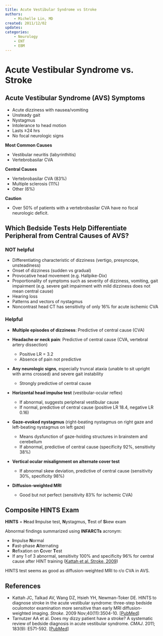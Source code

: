 ```yaml
---
title: Acute Vestibular Syndrome vs Stroke
authors:
    - Michelle Lin, MD
created: 2011/12/02
updates:
categories:
    - Neurology
    - ENT
    - EBM
---
```


# Acute Vestibular Syndrome vs. Stroke

## Acute Vestibular Syndrome (AVS) Symptoms

- Acute dizziness with nausea/vomiting
- Unsteady gait
- Nystagmus
- Intolerance to head motion
- Lasts &ge;24 hrs
- No focal neurologic signs

**Most Common Causes**

- Vestibular neuritis (labyrinthitis)
- Vertebrobasilar CVA 

**Central Causes**

- Vertebrobasilar CVA (83%)
- Multiple sclerosis (11%)
- Other (6%) 

**Caution**

- Over 50% of patients with a vertebrobasilar CVA have no focal neurologic deficit.

## Which Bedside Tests Help Differentiate Peripheral from Central Causes of AVS? 

### NOT helpful

- Differentiating characteristic of dizziness (vertigo, presyncope, unsteadiness)
- Onset of dizziness (sudden vs gradual)
- Provocative head movement (e.g. Hallpike-Dix)
- Proportionality of symptoms such as severity of dizziness, vomiting, gait impairment (e.g. severe gait impairment with mild dizziness does not mean central cause)
- Hearing loss
- Patterns and vectors of nystagmus
- Noncontrast head CT has sensitivity of only 16% for acute ischemic CVA

### Helpful

- **Multiple episodes of dizziness**: Predictive of central cause (CVA)
- **Headache or neck pain**: Predictive of central cause (CVA, vertebral artery dissection)

  - Positive LR = 3.2
  - Absence of pain not predictive

- **Any neurologic signs**, especially truncal ataxia (unable to sit upright with arms crossed) and severe gait instability 

  - Strongly predictive of central cause

- **Horizontal head impulse test** (vestibular-ocular reflex)

  - If abnormal, suggests peripheral vestibular cause
  - If normal, predictive of central cause (positive LR 18.4, negative LR 0.16)

- **Gaze-evoked nystagmus** (right-beating nystagmus on right gaze and left-beating nystagmus on left gaze)

  - Means dysfunction of gaze-holding structures in brainstem and cerebellum
  - If abnormal, predictive of central cause (specificity 92%, sensitivity 38%) 

- **Vertical ocular misalignment on alternate cover test**

  - If abnormal skew deviation, predictive of central cause (sensitivity 30%, specificity 98%)

- **Diffusion-weighted MRI**

  - Good but not perfect (sensitivity 83% for ischemic CVA)

## Composite HINTS Exam

**HINTS** = **H**ead **I**mpulse test, **N**ystagmus, **T**est of **S**kew exam

Abnormal findings summarized using **INFARCTs** acronym:

- **I**mpulse **N**ormal 
- **F**ast-phase **A**lternating 
- **R**efixation on **C**over **T**est 
- If any 1 of 3 abnormal, sensitivity 100% and specificity 96% for central cause after HINT training ([Kattah et al. Stroke, 2009](https://www.ncbi.nlm.nih.gov/pubmed/?term=19762709))

HINTS test seems as good as diffusion-weighted MRI to r/o CVA in AVS. 

## References

- Kattah JC, Talkad AV, Wang DZ, Hsieh YH, Newman-Toker DE. HINTS to diagnose stroke in the acute vestibular syndrome: three-step bedside oculomotor examination more sensitive than early MRI diffusion-weighted imaging. _Stroke_. 2009 Nov;40(11):3504-10. [[PubMed](https://www.ncbi.nlm.nih.gov/pubmed/?term=19762709)]
- Tarnutzer AA et al. Does my dizzy patient have a stroke? A systematic review of bedside diagnosis in acute vestibular syndrome. _CMAJ_. 2011; 183(9): E571-592. [[PubMed](https://www.ncbi.nlm.nih.gov/pubmed/?term=21576300)]
